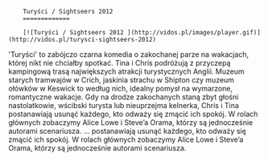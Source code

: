 
        Turyści / Sightseers 2012 
        =============
        
        [![Turyści / Sightseers 2012 ](http://vidos.pl/images/player.gif)](http://vidos.pl/turysci-sightseers-2012)
        
        
 'Turyści' to zabójczo czarna komedia o zakochanej parze na wakacjach, której nikt nie chciałby spotkać. Tina i Chris podróżują z przyczepą kampingową trasą największych atrakcji turystycznych Anglii. Muzeum starych tramwajów w Crich, jaskinia strachu w Shipton czy muzeum ołówków w Keswick to według nich, idealny pomysł na wymarzone, romantyczne wakacje. Gdy na drodze zakochanych staną zbyt głośni nastolatkowie, wścibski turysta lub nieuprzejma kelnerka, Chris i Tina postanawiają usunąć każdego, kto odważy się zmącić ich spokój. W rolach głównych zobaczymy Alice Lowe i Steve’a Orama, którzy są jednocześnie autorami scenariusza.  ... postanawiają usunąć każdego, kto odważy się zmącić ich spokój. W rolach głównych zobaczymy Alice Lowe i Steve’a Orama, którzy są jednocześnie autorami scenariusza.
    
